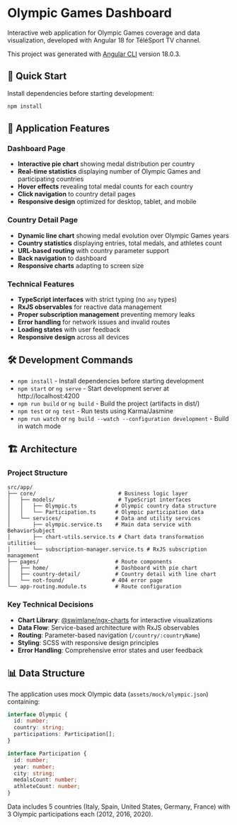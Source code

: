 # Olympic Games Dashboard

Interactive web application for Olympic Games coverage and data visualization, developed with Angular 18 for TéléSport TV channel.

This project was generated with [Angular CLI](https://github.com/angular/angular-cli) version 18.0.3.

## 🚀 Quick Start

Install dependencies before starting development:
```bash
npm install
```

## 📱 Application Features

### Dashboard Page
- **Interactive pie chart** showing medal distribution per country
- **Real-time statistics** displaying number of Olympic Games and participating countries
- **Hover effects** revealing total medal counts for each country
- **Click navigation** to country detail pages
- **Responsive design** optimized for desktop, tablet, and mobile

### Country Detail Page
- **Dynamic line chart** showing medal evolution over Olympic Games years
- **Country statistics** displaying entries, total medals, and athletes count
- **URL-based routing** with country parameter support
- **Back navigation** to dashboard
- **Responsive charts** adapting to screen size

### Technical Features
- **TypeScript interfaces** with strict typing (no `any` types)
- **RxJS observables** for reactive data management
- **Proper subscription management** preventing memory leaks
- **Error handling** for network issues and invalid routes
- **Loading states** with user feedback
- **Responsive design** across all devices

## 🛠️ Development Commands

- `npm install` - Install dependencies before starting development
- `npm start` or `ng serve` - Start development server at http://localhost:4200
- `npm run build` or `ng build` - Build the project (artifacts in dist/)
- `npm test` or `ng test` - Run tests using Karma/Jasmine
- `npm run watch` or `ng build --watch --configuration development` - Build in watch mode

## 🏗️ Architecture

### Project Structure
```
src/app/
├── core/                          # Business logic layer
│   ├── models/                    # TypeScript interfaces
│   │   ├── Olympic.ts            # Olympic country data structure
│   │   └── Participation.ts      # Olympic participation data
│   └── services/                 # Data and utility services
│       ├── olympic.service.ts    # Main data service with BehaviorSubject
│       ├── chart-utils.service.ts # Chart data transformation utilities
│       └── subscription-manager.service.ts # RxJS subscription management
├── pages/                        # Route components
│   ├── home/                     # Dashboard with pie chart
│   ├── country-detail/           # Country detail with line chart
│   └── not-found/               # 404 error page
└── app-routing.module.ts         # Route configuration
```

### Key Technical Decisions

- **Chart Library**: [@swimlane/ngx-charts](https://github.com/swimlane/ngx-charts) for interactive visualizations
- **Data Flow**: Service-based architecture with RxJS observables
- **Routing**: Parameter-based navigation (`/country/:countryName`)
- **Styling**: SCSS with responsive design principles
- **Error Handling**: Comprehensive error states and user feedback

## 📊 Data Structure

The application uses mock Olympic data (`assets/mock/olympic.json`) containing:

```typescript
interface Olympic {
  id: number;
  country: string;
  participations: Participation[];
}

interface Participation {
  id: number;
  year: number;
  city: string;
  medalsCount: number;
  athleteCount: number;
}
```

Data includes 5 countries (Italy, Spain, United States, Germany, France) with 3 Olympic participations each (2012, 2016, 2020).
